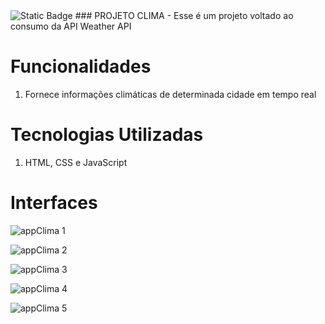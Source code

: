 <img alt="Static Badge" src="https://img.shields.io/badge/status-Conclu%C3%ADdo-green">
### PROJETO CLIMA
- Esse é um projeto voltado ao consumo da API Weather API

<h1>Funcionalidades</h1>
<ol>
  <li>Fornece informações climáticas de determinada cidade em tempo real</li>
</ol>
<h1>Tecnologias Utilizadas</h1>
<ol>
  <li>HTML, CSS e JavaScript</li>
</ol>

<h1>Interfaces</h1>

![appClima 1](https://github.com/user-attachments/assets/00062055-0b97-419c-b970-f2f520d2f1ac)

![appClima 2](https://github.com/user-attachments/assets/860dd2a9-307a-40de-a68e-10de67f3ef51)

![appClima 3](https://github.com/user-attachments/assets/fb26f7b5-bb53-4385-8eb8-b15456d769c0)

![appClima 4](https://github.com/user-attachments/assets/99076865-6fc9-4816-beb1-0272703399e3)

![appClima 5](https://github.com/user-attachments/assets/37406cb5-06b0-486a-9c32-64eebbe48260)

